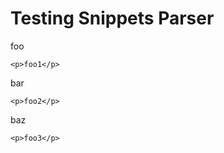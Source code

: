 # Testing Snippets Parser

foo

```vue
<p>foo1</p>
```

bar

```vue
<p>foo2</p>
```

baz

```vue
<p>foo3</p>
```
